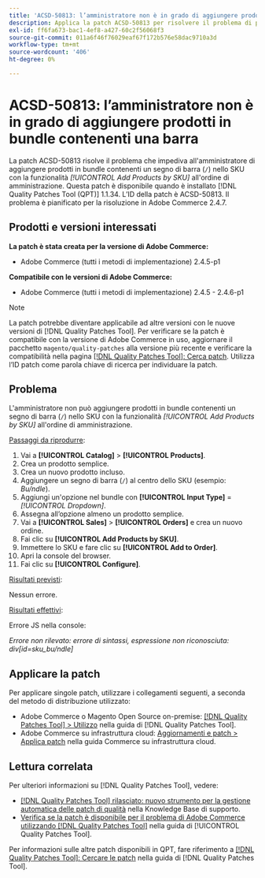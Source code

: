 ```yaml
---
title: 'ACSD-50813: l’amministratore non è in grado di aggiungere prodotti in bundle contenenti una barra'
description: Applica la patch ACSD-50813 per risolvere il problema di prestazioni di Adobe Commerce, in cui l’amministratore non può aggiungere prodotti in bundle contenenti una barra (&grave;/&grave;) nello SKU con la funzionalità *Add Products by SKU* (Aggiungi prodotti per SKU) all’ordine di amministrazione.
exl-id: ff6fa673-bac1-4ef8-a427-60c2f56068f3
source-git-commit: 011a6f46f76029eaf67f172b576e58dac9710a3d
workflow-type: tm+mt
source-wordcount: '406'
ht-degree: 0%

---
```


# ACSD-50813: l’amministratore non è in grado di aggiungere prodotti in bundle contenenti una barra

La patch ACSD-50813 risolve il problema che impediva all&#39;amministratore di aggiungere prodotti in bundle contenenti un segno di barra (`/`) nello SKU con la funzionalità *[!UICONTROL Add Products by SKU]* all&#39;ordine di amministrazione. Questa patch è disponibile quando è installato [!DNL Quality Patches Tool (QPT)] 1.1.34. L’ID della patch è ACSD-50813. Il problema è pianificato per la risoluzione in Adobe Commerce 2.4.7.

## Prodotti e versioni interessati

**La patch è stata creata per la versione di Adobe Commerce:**

* Adobe Commerce (tutti i metodi di implementazione) 2.4.5-p1

**Compatibile con le versioni di Adobe Commerce:**

* Adobe Commerce (tutti i metodi di implementazione) 2.4.5 - 2.4.6-p1

>[!NOTE]
>
>La patch potrebbe diventare applicabile ad altre versioni con le nuove versioni di [!DNL Quality Patches Tool]. Per verificare se la patch è compatibile con la versione di Adobe Commerce in uso, aggiornare il pacchetto `magento/quality-patches` alla versione più recente e verificare la compatibilità nella pagina [[!DNL Quality Patches Tool]: Cerca patch](https://experienceleague.adobe.com/tools/commerce-quality-patches/index.html). Utilizza l’ID patch come parola chiave di ricerca per individuare la patch.

## Problema

L&#39;amministratore non può aggiungere prodotti in bundle contenenti un segno di barra (`/`) nello SKU con la funzionalità *[!UICONTROL Add Products by SKU]* all&#39;ordine di amministrazione.

<u>Passaggi da riprodurre</u>:

1. Vai a **[!UICONTROL Catalog]** > **[!UICONTROL Products]**.
1. Crea un prodotto semplice.
1. Crea un nuovo prodotto incluso.
1. Aggiungere un segno di barra (`/`) al centro dello SKU (esempio: *Bu/ndle*).
1. Aggiungi un&#39;opzione nel bundle con **[!UICONTROL Input Type]** = *[!UICONTROL Dropdown]*.
1. Assegna all’opzione almeno un prodotto semplice.
1. Vai a **[!UICONTROL Sales]** > **[!UICONTROL Orders]** e crea un nuovo ordine.
1. Fai clic su **[!UICONTROL Add Products by SKU]**.
1. Immettere lo SKU e fare clic su **[!UICONTROL Add to Order]**.
1. Apri la console del browser.
1. Fai clic su **[!UICONTROL Configure]**.

<u>Risultati previsti</u>:

Nessun errore.

<u>Risultati effettivi</u>:

Errore JS nella console:

*Errore non rilevato: errore di sintassi, espressione non riconosciuta: div[id=sku_bu/ndle]*

## Applicare la patch

Per applicare singole patch, utilizzare i collegamenti seguenti, a seconda del metodo di distribuzione utilizzato:

* Adobe Commerce o Magento Open Source on-premise: [[!DNL Quality Patches Tool] > Utilizzo](/help/tools/quality-patches-tool/usage.md) nella guida di [!DNL Quality Patches Tool].
* Adobe Commerce su infrastruttura cloud: [Aggiornamenti e patch > Applica patch](https://experienceleague.adobe.com/docs/commerce-cloud-service/user-guide/develop/upgrade/apply-patches.html) nella guida Commerce su infrastruttura cloud.

## Lettura correlata

Per ulteriori informazioni su [!DNL Quality Patches Tool], vedere:

* [[!DNL Quality Patches Tool] rilasciato: nuovo strumento per la gestione automatica delle patch di qualità](https://experienceleague.adobe.com/en/docs/commerce-operations/tools/quality-patches-tool/quality-patches-tool-to-self-serve-quality-patches) nella Knowledge Base di supporto.
* [Verifica se la patch è disponibile per il problema di Adobe Commerce utilizzando  [!DNL Quality Patches Tool]](/help/tools/quality-patches-tool/patches-available-in-qpt/check-patch-for-magento-issue-with-magento-quality-patches.md) nella guida di [!UICONTROL Quality Patches Tool].


Per informazioni sulle altre patch disponibili in QPT, fare riferimento a [[!DNL Quality Patches Tool]: Cercare le patch](https://experienceleague.adobe.com/tools/commerce-quality-patches/index.html) nella guida di [!DNL Quality Patches Tool].

